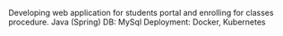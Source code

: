 Developing web application for students portal and enrolling for classes procedure. 
Java (Spring)
DB: MySql
Deployment: Docker, Kubernetes
